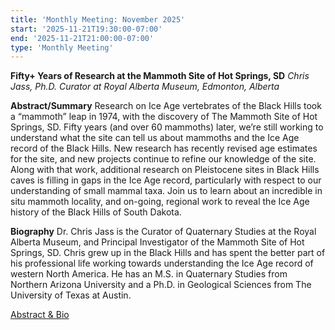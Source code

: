 ```yaml
---
title: 'Monthly Meeting: November 2025'
start: '2025-11-21T19:30:00-07:00'
end: '2025-11-21T21:00:00-07:00'
type: 'Monthly Meeting'
---
```



**Fifty+ Years of Research at the Mammoth Site of Hot Springs, SD**
*Chris Jass, Ph.D. Curator at Royal Alberta Museum, Edmonton, Alberta*

**Abstract/Summary**
Research on Ice Age vertebrates of the Black Hills took a “mammoth” leap in 1974, with the discovery of The Mammoth Site of Hot Springs, SD. Fifty years (and over 60 mammoths) later, we’re still working to understand what the site can tell us about mammoths and the Ice Age record of the Black Hills. New research has recently revised age estimates for the site, and new projects continue to refine our knowledge of the site. Along with that work, additional research on Pleistocene sites in Black Hills caves is filling in gaps in the Ice Age record, particularly with respect to our understanding of small mammal taxa. Join us to learn about an incredible in situ mammoth locality, and on-going, regional work to reveal the Ice Age history of the Black Hills of South Dakota.

**Biography**
Dr. Chris Jass is the Curator of Quaternary Studies at the Royal Alberta Museum, and Principal Investigator of the Mammoth Site of Hot Springs, SD. Chris grew up in the Black Hills and has spent the better part of his professional life working towards understanding the Ice Age record of western North America. He has an M.S. in Quaternary Studies from Northern Arizona University and a Ph.D. in Geological Sciences from The University of Texas at Austin.

[Abstract & Bio](/presentationAbstracts/2025/Chris%20Jass%20Abstract%20Mammoth%20Site%20of%20Hot%20Springs%20SD.pdf)
